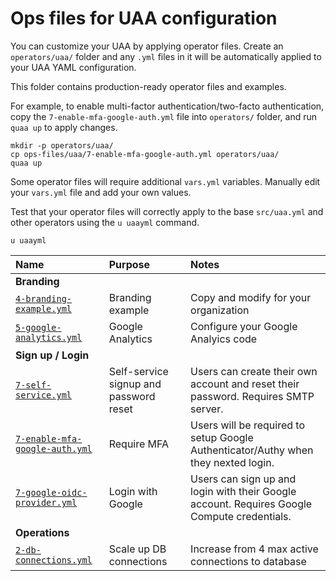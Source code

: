 # Ops files for UAA configuration

You can customize your UAA by applying operator files. Create an `operators/uaa/` folder and any `.yml` files in it will be automatically applied to your UAA YAML configuration.

This folder contains production-ready operator files and examples.

For example, to enable multi-factor authentication/two-facto authentication, copy the `7-enable-mfa-google-auth.yml` file into `operators/` folder, and run `quaa up` to apply changes.

```plain
mkdir -p operators/uaa/
cp ops-files/uaa/7-enable-mfa-google-auth.yml operators/uaa/
quaa up
```

Some operator files will require additional `vars.yml` variables. Manually edit your `vars.yml` file and add your own values.

Test that your operator files will correctly apply to the base `src/uaa.yml` and other operators using the `u uaayml` command.

```plain
u uaayml
```

| Name | Purpose | Notes |
|:---  |:---     |:---   |
| **Branding** | | |
| [`4-branding-example.yml`](4-branding-example.yml) | Branding example | Copy and modify for your organization |
| [`5-google-analytics.yml`](5-google-analytics.yml) | Google Analytics | Configure your Google Analyics code |
| **Sign up / Login** | | |
| [`7-self-service.yml`](7-self-service.yml) | Self-service signup and password reset | Users can create their own account and reset their password. Requires SMTP server. |
| [`7-enable-mfa-google-auth.yml`](7-enable-mfa-google-auth.yml) | Require MFA | Users will be required to setup Google Authenticator/Authy when they nexted login. |
| [`7-google-oidc-provider.yml`](7-google-oidc-provider.yml) | Login with Google | Users can sign up and login with their Google account. Requires Google Compute credentials. |
| **Operations** | | |
| [`2-db-connections.yml`](2-db-connections.yml) | Scale up DB connections | Increase from 4 max active connections to database |